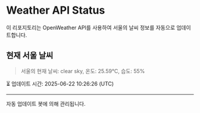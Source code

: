 
# Weather API Status

이 리포지토리는 OpenWeather API를 사용하여 서울의 날씨 정보를 자동으로 업데이트합니다.

## 현재 서울 날씨
> 서울의 현재 날씨: clear sky, 온도: 25.59°C, 습도: 55%

⏳ 업데이트 시간: 2025-06-22 10:26:26 (UTC)

---
자동 업데이트 봇에 의해 관리됩니다.
